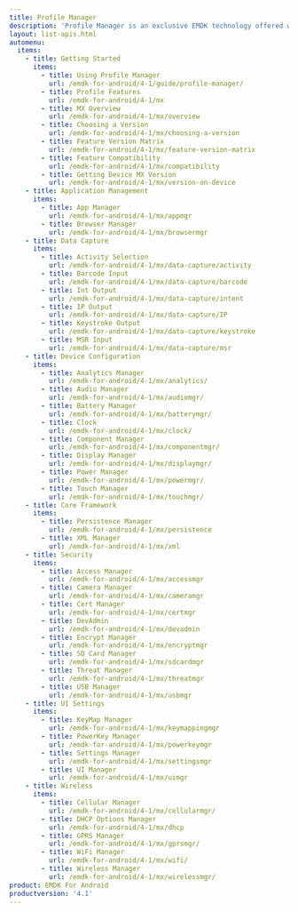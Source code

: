 ```yaml
---
title: Profile Manager
description: 'Profile Manager is an exclusive EMDK technology offered within your IDE, providing a GUI based development tool. This allows you to write fewer lines of code resulting in reduced development time, effort and errors.'
layout: list-apis.html
automenu:
  items:
    - title: Getting Started
      items:
        - title: Using Profile Manager
          url: /emdk-for-android/4-1/guide/profile-manager/
        - title: Profile Features
          url: /emdk-for-android/4-1/mx
        - title: MX Overview
          url: /emdk-for-android/4-1/mx/overview
        - title: Choosing a Version
          url: /emdk-for-android/4-1/mx/choosing-a-version
        - title: Feature Version Matrix
          url: /emdk-for-android/4-1/mx/feature-version-matrix
        - title: Feature Compatibility
          url: /emdk-for-android/4-1/mx/compatibility
        - title: Getting Device MX Version
          url: /emdk-for-android/4-1/mx/version-on-device
    - title: Application Management
      items:
        - title: App Manager
          url: /emdk-for-android/4-1/mx/appmgr
        - title: Browser Manager
          url: /emdk-for-android/4-1/mx/browsermgr
    - title: Data Capture
      items:
        - title: Activity Selection
          url: /emdk-for-android/4-1/mx/data-capture/activity
        - title: Barcode Input
          url: /emdk-for-android/4-1/mx/data-capture/barcode
        - title: Int Output
          url: /emdk-for-android/4-1/mx/data-capture/intent
        - title: IP Output
          url: /emdk-for-android/4-1/mx/data-capture/IP
        - title: Keystroke Output
          url: /emdk-for-android/4-1/mx/data-capture/keystroke
        - title: MSR Input
          url: /emdk-for-android/4-1/mx/data-capture/msr
    - title: Device Configuration
      items:
        - title: Analytics Manager
          url: /emdk-for-android/4-1/mx/analytics/
        - title: Audio Manager
          url: /emdk-for-android/4-1/mx/audiomgr/
        - title: Battery Manager
          url: /emdk-for-android/4-1/mx/batterymgr/
        - title: Clock
          url: /emdk-for-android/4-1/mx/clock/
        - title: Component Manager
          url: /emdk-for-android/4-1/mx/componentmgr/
        - title: Display Manager
          url: /emdk-for-android/4-1/mx/displaymgr/
        - title: Power Manager
          url: /emdk-for-android/4-1/mx/powermgr/
        - title: Touch Manager
          url: /emdk-for-android/4-1/mx/touchmgr/
    - title: Core Framework
      items:
        - title: Persistence Manager
          url: /emdk-for-android/4-1/mx/persistence
        - title: XML Manager
          url: /emdk-for-android/4-1/mx/xml
    - title: Security
      items:
        - title: Access Manager
          url: /emdk-for-android/4-1/mx/accessmgr
        - title: Camera Manager
          url: /emdk-for-android/4-1/mx/cameramgr
        - title: Cert Manager
          url: /emdk-for-android/4-1/mx/certmgr
        - title: DevAdmin
          url: /emdk-for-android/4-1/mx/devadmin
        - title: Encrypt Manager
          url: /emdk-for-android/4-1/mx/encryptmgr
        - title: SD Card Manager
          url: /emdk-for-android/4-1/mx/sdcardmgr
        - title: Threat Manager
          url: /emdk-for-android/4-1/mx/threatmgr
        - title: USB Manager
          url: /emdk-for-android/4-1/mx/usbmgr
    - title: UI Settings
      items:
        - title: KeyMap Manager
          url: /emdk-for-android/4-1/mx/keymappingmgr
        - title: PowerKey Manager
          url: /emdk-for-android/4-1/mx/powerkeymgr
        - title: Settings Manager
          url: /emdk-for-android/4-1/mx/settingsmgr
        - title: UI Manager
          url: /emdk-for-android/4-1/mx/uimgr
    - title: Wireless
      items:
        - title: Cellular Manager
          url: /emdk-for-android/4-1/mx/cellularmgr/
        - title: DHCP Options Manager
          url: /emdk-for-android/4-1/mx/dhcp
        - title: GPRS Manager
          url: /emdk-for-android/4-1/mx/gprsmgr/
        - title: WiFi Manager
          url: /emdk-for-android/4-1/mx/wifi/
        - title: Wireless Manager
          url: /emdk-for-android/4-1/mx/wirelessmgr/
product: EMDK For Android
productversion: '4.1'
---
```










